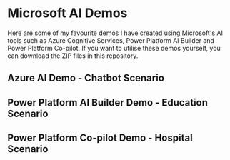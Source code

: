 # Microsoft AI Demos
Here are some of my favourite demos I have created using Microsoft's AI tools such as Azure Cognitive Services, Power Platform AI Builder and Power Platform Co-pilot. If you want to utilise these demos yourself, you can download the ZIP files in this repository.

## Azure AI Demo - Chatbot Scenario

## Power Platform AI Builder Demo - Education Scenario

## Power Platform Co-pilot Demo - Hospital Scenario
